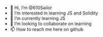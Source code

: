 - 👋 Hi, I’m @610Sailor
- 👀 I’m interested in learning JS and Solidity
- 🌱 I’m currently learning JS
- 💞️ I’m looking to collaborate on learning
- 📫 How to reach me here on github

<!---
610Sailor/610Sailor is a ✨ special ✨ repository because its `README.md` (this file) appears on your GitHub profile.
You can click the Preview link to take a look at your changes.
--->
